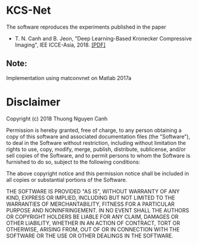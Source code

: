 # KCS-Net
The software reproduces the experiments published in the paper

* T. N. Canh and B. Jeon, "Deep Learning-Based Kronecker Compressive Imaging", IEE ICCE-Asia, 2018. [[PDF]](https://www.researchgate.net/publication/324969818_Deep_Learning-Based_Kronecker_Compressive_Imaging)

## Note: 
Implementation using matconvnet on Matlab 2017a

# Disclaimer
Copyright (c) 2018 Thuong Nguyen Canh

Permission is hereby granted, free of charge, to any person obtaining a copy of
this software and associated documentation files (the "Software"), to deal in
the Software without restriction, including without limitation the rights to
use, copy, modify, merge, publish, distribute, sublicense, and/or sell copies of
the Software, and to permit persons to whom the Software is furnished to do so,
subject to the following conditions:

The above copyright notice and this permission notice shall be included in all
copies or substantial portions of the Software.

THE SOFTWARE IS PROVIDED "AS IS", WITHOUT WARRANTY OF ANY KIND, EXPRESS OR
IMPLIED, INCLUDING BUT NOT LIMITED TO THE WARRANTIES OF MERCHANTABILITY, FITNESS
FOR A PARTICULAR PURPOSE AND NONINFRINGEMENT. IN NO EVENT SHALL THE AUTHORS OR
COPYRIGHT HOLDERS BE LIABLE FOR ANY CLAIM, DAMAGES OR OTHER LIABILITY, WHETHER
IN AN ACTION OF CONTRACT, TORT OR OTHERWISE, ARISING FROM, OUT OF OR IN
CONNECTION WITH THE SOFTWARE OR THE USE OR OTHER DEALINGS IN THE SOFTWARE.




